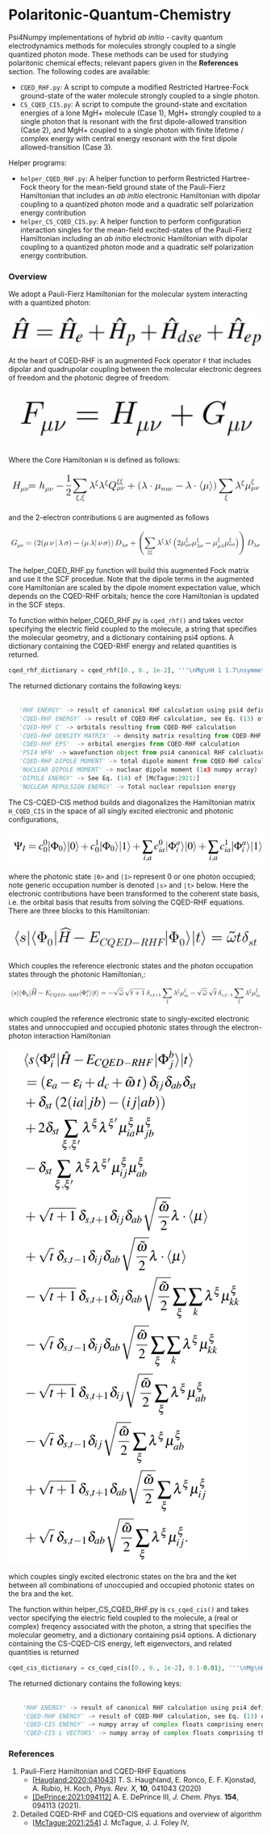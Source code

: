 Polaritonic-Quantum-Chemistry
====================================

Psi4Numpy implementations of hybrid *ab initio* - cavity quantum electrodynamics methods for molecules strongly coupled to a single quantized photon mode.
These methods can be used for studying polaritonic chemical effects; relevant papers given in the **References** section.
The following codes are available:
- `CQED_RHF.py`: A script to compute a modified Restricted Hartree-Fock ground-state of the water molecule strongly coupled to a single photon.
- `CS_CQED_CIS.py`: A script to compute the ground-state and excitation energies of a lone MgH+ molecule (Case 1), MgH+ strongly 
                    coupled to a single photon that is resonant with the first dipole-allowed transition (Case 2), and
                    MgH+ coupled to a single photon with finite lifetime / complex energy with central energy resonant with the first dipole
                    allowed-transition (Case 3).

Helper programs:
- `helper_CQED_RHF.py`: A helper function to perform Restricted Hartree-Fock theory for the mean-field ground state of the  Pauli-Fierz Hamiltonian that includes an *ab initio* electronic Hamiltonian with dipolar coupling to a quantized photon mode and a quadratic self polarization energy contribution
- `helper_CS_CQED_CIS.py`: A helper function to perform configuration interaction singles for the mean-field excited-states of the Pauli-Fierz Hamiltonian including an *ab initio* electronic Hamiltonian with dipolar coupling to a quantized photon mode and a quadratic self polarization energy contribution.

### Overview
We adopt a Pauli-Fierz Hamiltonian for the molecular system interacting with a quantized photon:

![PF](../media/latex/PF.png)


At the heart of CQED-RHF is an augmented Fock operator `F` that includes dipolar and quadrupolar coupling between 
the molecular electronic degrees of freedom and the photonic degree of freedom:

![CQED_RHF_FO](../media/latex/CQED_RHF_FO.png)

Where the Core Hamiltonian `H` is defined as follows:

![CQED_RHF_FO_1E](../media/latex/CQED_RHF_FO_1E.png)

and the 2-electron contributions `G` are augmented as follows

![CQED_RHF_FO_2E](../media/latex/CQED_RHF_FO_2E.png)

The helper_CQED_RHF.py function will build this augmented Fock matrix and use it the SCF procedue.  Note that the
dipole terms in the augmented core Hamiltonian are scaled by the dipole moment expectation value, which depends on the
CQED-RHF orbitals; hence the core Hamiltonian is updated in the SCF steps.

To function within helper_CQED_RHF.py is `cqed_rhf()` and takes vector specifying the electric
field coupled to the molecule, a string that specifies the molecular geometry, and a dictionary containing psi4 options.  A dictionary
containing the CQED-RHF energy and related quantities is returned.

```python
cqed_rhf_dictionary = cqed_rhf([0., 0., 1e-2], '''\nMg\nH 1 1.7\nsymmetry c1\n1 1\n''', psi4_options_dictionary)
```

The returned dictionary contains the following keys:

```python

   'RHF ENERGY' -> result of canonical RHF calculation using psi4 defined by molecule_string and psi4_options_dict
   'CQED-RHF ENERGY' -> result of CQED-RHF calculation, see Eq. (13) of [McTague:2021:]
   'CQED-RHF C' -> orbitals resulting from CQED-RHF calculation
   'CQED-RHF DENSITY MATRIX' -> density matrix resulting from CQED-RHF calculation
   'CQED-RHF EPS'  -> orbital energies from CQED-RHF calculation
   'PSI4 WFN' -> wavefunction object from psi4 canonical RHF calcluation
   'CQED-RHF DIPOLE MOMENT' -> total dipole moment from CQED-RHF calculation (1x3 numpy array)
   'NUCLEAR DIPOLE MOMENT' -> nuclear dipole moment (1x3 numpy array)
   'DIPOLE ENERGY' -> See Eq. (14) of [McTague:2021:]
   'NUCLEAR REPULSION ENERGY' -> Total nuclear repulsion energy
```

The CS-CQED-CIS method builds and diagonalizes the Hamiltonian matrix `H_CQED_CIS` in the space of all singly excited electronic and photonic configurations,

![CQED_CIS_Psi](../media/latex/cs_cqed_cis_wavefunction.png)

where the photonic state `|0>` and `|1>` represent 0 or one photon occupied; note generic occupation number is denoted `|s>` and `|t>` below.
Here the electronic contributions have been transformed to the coherent state basis, i.e. the orbital basis that results from solving the
CQED-RHF equations.  There are three blocks to this Hamiltonian:

![CQED_CIS_00](../media/latex/CQED_CIS_00.png)

Which couples the reference electronic states and the photon occupation states through the photonic Hamiltonian,:

![CQED_CIS_0_ia](../media/latex/CQED_CIS_0_ia.png)

which coupled the reference electronic state to singly-excited electronic states and unnoccupied and occupied photonic states
through the electron-photon interaction Hamiltonian

![CQED_CIS_iajb](../media/latex/CQED_CIS_iajb.png)

which couples singly excited electronic states on the bra and the ket between all combinations of unoccupied and occupied photonic
states on the bra and the ket.

The function within helper_CS_CQED_RHF.py is `cs_cqed_cis()` and takes vector specifying the electric
field coupled to the molecule, a (real or complex) freqency associated with the photon, a string that specifies the molecular geometry, and a dictionary containing psi4 options.  A dictionary
containing the CS-CQED-CIS energy, left eigenvectors, and related quantities is returned

```python
cqed_cis_dictionary = cs_cqed_cis([0., 0., 1e-2], 0.1-0.01j, '''\nMg\nH 1 1.7\nsymmetry c1\n1 1\n''', psi4_options_dictionary)
```

The returned dictionary contains the following keys:

```python

    'RHF ENERGY' -> result of canonical RHF calculation using psi4 defined by molecule_string and psi4_options_dict
    'CQED-RHF ENERGY' -> result of CQED-RHF calculation, see Eq. (13) of [McTague:2021:]
    'CQED-CIS ENERGY' -> numpy array of complex floats comprising energy eigenvalues of CQED-CIS Hamiltonian
    'CQED-CIS L VECTORS' -> numpy array of complex floats comprising the left eigenvectors of CQED-CIS Hamiltonian

```


### References

1. Pauli-Fierz Hamiltonian and CQED-RHF Equations
    - [[Haugland:2020:041043](https://journals.aps.org/prx/pdf/10.1103/PhysRevX.10.041043)] T. S. Haughland, E. Ronco, E. F. Kjonstad, A. Rubio, H. Koch, *Phys. Rev. X*, **10**, 041043 (2020) 
    - [[DePrince:2021:094112]](https://aip.scitation.org/doi/10.1063/5.0038748) A. E. DePrince III, *J. Chem. Phys.* **154**, 094113 (2021).
2. Detailed CQED-RHF and CQED-CIS equations and overview of algorithm   
    - [[McTague:2021:254]()] J. McTague, J. J. Foley IV, 
